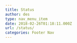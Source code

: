 ```yaml
---
title: Status
author: des
type: nav_menu_item
date: 2018-02-26T01:18:11.000Z
url: /status/
categories: Footer Nav
---
```



